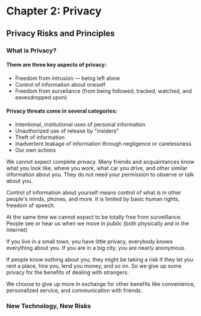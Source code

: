 # Chapter 2: Privacy
## Privacy Risks and Principles
### What is Privacy?
#### There are three key aspects of privacy:
- Freedom from intrusion &mdash; being left alone 
- Control of information about oneself
- Freedom from surveilance (from being followed, tracked, watched, and eavesdropped upon)

#### Privacy threats come in several categories:
- Intentional, institutional uses of personal information
- Unauthorized use of release by "insiders"
- Theft of information
- Inadvertent leakage of information through negligence or carelessness
- Our own actions

We cannot expect complete privacy. Many friends and acquaintances know what you look like, where you work, what car you drive, and other similar information about you. They do not need your permission to observe or talk about you. 

Control of information about yourself means control of what is in other people's minds, phones, and more. It is limited by basic human rights, freedom of speech.

At the same time we cannot expect to be totally free from surveillance. People see or hear us when we move in public (both physically and in the Internet)

If you live in a small town, you have little privacy, everybody knows everything about you. If you are in a big city, you are nearly anonymous.

If people know nothing about you, they might be taking a risk if they let you rent a place, hire you, lend you money, and so on. So we give up some privacy for the benefits of dealing with strangers.

We choose to give up more in exchange for other benefits like convenience, personalized service, and communication with friends.

### New Technology, New Risks